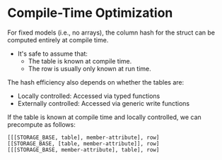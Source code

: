 # Compile-Time Optimization

For fixed models (i.e., no arrays), the column hash for the struct can be computed entirely at compile time.

- It's safe to assume that:
  - The table is known at compile time.
  - The row is usually only known at run time.

The hash efficiency also depends on whether the tables are:

- Locally controlled: Accessed via typed functions
- Externally controlled: Accessed via generic write functions

If the table is known at compile time and locally controlled, we can precompute as follows:

```
[[[STORAGE_BASE, table], member-attribute], row]
[[STORAGE_BASE, [table, member-attribute]], row]
[[[STORAGE_BASE, member-attribute], table], row]
```
